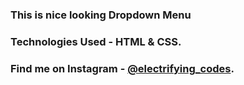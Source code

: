 ### This is nice looking Dropdown Menu

### Technologies Used - HTML & CSS.

### Find me on Instagram - [@electrifying_codes][Instagram].

[Instagram]: https://www.instagram.com/electrifying_codes